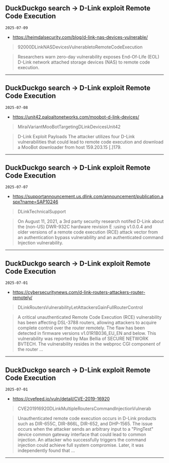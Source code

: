 ## DuckDuckgo search -> D-Link exploit Remote Code Execution
`2025-07-09`

* https://heimdalsecurity.com/blog/d-link-nas-devices-vulnerable/

<blockquote>
 92000DLinkNASDevicesVulnerabletoRemoteCodeExecution
</blockquote>
<blockquote>
Researchers warn zero-day vulnerability exposes End-Of-Life (EOL) D-Link network attached storage devices (NAS) to remote code execution.
</blockquote>

---

## DuckDuckgo search -> D-Link exploit Remote Code Execution
`2025-07-08`

* https://unit42.paloaltonetworks.com/moobot-d-link-devices/

<blockquote>
 MiraiVariantMooBotTargetingDLinkDevicesUnit42
</blockquote>
<blockquote>
D-Link Exploit Payloads The attacker utilizes four D-Link vulnerabilities that could lead to remote code execution and download a MooBot downloader from host 159.203.15 [.]179.
</blockquote>

---

## DuckDuckgo search -> D-Link exploit Remote Code Execution
`2025-07-07`

* https://supportannouncement.us.dlink.com/announcement/publication.aspx?name=SAP10246

<blockquote>
 DLinkTechnicalSupport
</blockquote>
<blockquote>
On August 11, 2021, a 3rd party security research notifed D-Link about the (non-US) DWR-932C hardware revision E :using v1.0.0.4 and older versions of a remote code execution (RCE) attack vector from an authentication bypass vulnerability and an authenticated command Injection vulnerability.
</blockquote>

---

## DuckDuckgo search -> D-Link exploit Remote Code Execution
`2025-07-01`

* https://cybersecuritynews.com/d-link-routers-attackers-router-remotely/

<blockquote>
 DLinkRoutersVulnerabilityLetAttackersGainFullRouterControl
</blockquote>
<blockquote>
A critical unauthenticated Remote Code Execution (RCE) vulnerability has been affecting DSL-3788 routers, allowing attackers to acquire complete control over the router remotely. The flaw has been detected in firmware versions v1.01R1B036_EU_EN and below. This vulnerability was reported by Max Bellia of SECURE NETWORK BVTECH. The vulnerability resides in the webproc CGI component of the router ...
</blockquote>

---

## DuckDuckgo search -> D-Link exploit Remote Code Execution
`2025-07-01`

* https://cvefeed.io/vuln/detail/CVE-2019-16920

<blockquote>
 CVE201916920DLinkMultipleRoutersCommandInjectionVulnerab
</blockquote>
<blockquote>
Unauthenticated remote code execution occurs in D-Link products such as DIR-655C, DIR-866L, DIR-652, and DHP-1565. The issue occurs when the attacker sends an arbitrary input to a &quot;PingTest&quot; device common gateway interface that could lead to common injection. An attacker who successfully triggers the command injection could achieve full system compromise. Later, it was independently found that ...
</blockquote>

---

